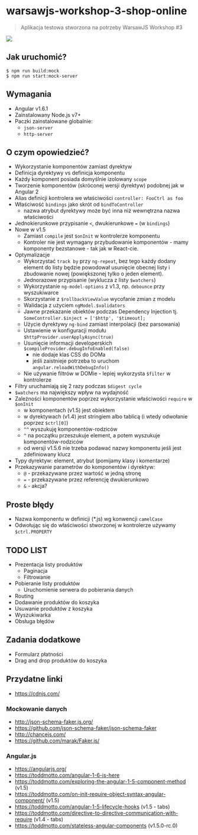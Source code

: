# warsawjs-workshop-3-shop-online

> Aplikacja testowa stworzona na potrzeby WarsawJS Workshop #3

![](http://warsawjs.com/assets/images/logo/logo-transparent-240x240.png)

## Jak uruchomić?

```
$ npm run build:mock
$ npm run start:mock-server
```

## Wymagania

* Angular v1.6.1
* Zainstalowany Node.js v7+
* Paczki zainstalowane globalnie:
    - `json-server`
    - `http-server`

## O czym opowiedzieć?

* Wykorzystanie komponentów zamiast dyrektyw
* Definicja dyrektywy vs definicja komponentu
* Każdy komponent posiada domyślnie izolowany `scope`
* Tworzenie komponentów (skróconej wersji dyrektyw) podobnej jak w Angular 2
* Alias definicji kontrolera we właściwości `controller: FooCtrl as foo`
* Właściwość `bindings` jako skrót od `bindToController`
    - nazwa atrybut dyrektywy może być inna niż wewnętrzna nazwa właściwości
* Jednokierunkowe przypisanie `<`, dwukierunkowe `=` (w `bindings`)
* Nowe w v1.5
    * Zamiast `compile` jest `$onInit` w kontrolerze komponentu 
    * Kontroler nie jest wymagany przybudowanie komponentów - mamy komponenty 
    bezstanowe - tak jak w React-cie.
* Optymalizacje
    * Wykorzystać `track by` przy `ng-repeat`, bez tego każdy dodany element 
    do listy będzie powodował usunięcie obecnej listy i zbudowanie nowej 
    (powiększonej tylko o jeden element).
    * Jednorazowe przypisanie (wyklucza z listy `$watchers`)
    * Wykorzystanie `ng-model-options` z v1.3, np. `debounce` przy wyszukiwarce
    * Skorzystanie z `$rollbackViewValue` wycofanie zmian z modelu
    * Walidacja z użyciem `ngModel.$validators`
    * Jawne przekazanie obiektów podczas Dependency Injection tj.
        `SomeController.$inject = ['$http', '$timeout];`
    * Użycie dyrektywy `ng-bind` zamiast interpolacji (bez parsowania)
    * Ustawienie w konfiguracji modułu `$httpProvider.userApplyAsync(true)`
    * Usunięcie informacji developerskich
        `$compileProvider.debugInfoEnabled(false)`
        - nie dodaje klas CSS do DOMa
        - jeśli zaistnieje potrzeba to uruchom `angular.reloadWithDebugInfo()`
    * Nie używanie filtrów w DOMie - lepiej wykorzysta `$filter` w kontrolerze
* Filtry uruchamiają się 2 razy podczas `$digest cycle`
* `$watchers` ma największy wpływ na wydajność
* Zależności komponentów poprzez wykorzystanie właściwości `require` w `$onInit`
    - w komponentach (v1.5) jest obiektem
    - w dyrektywach (v1.4) jest stringiem albo tablicą (i wtedy odwołanie 
    poprzez `$ctrl[0]`)
    - `^^` wyszukuję komponentów-rodziców
    - `^` na początku przeszukuje element, a potem wyszukuje
    komponentów-rodziców
    - od wersji v1.5.6 nie trzeba podawać nazwy komponentu jeśli jest 
    zdefiniowany klucz
* Typy dyrektyw: element, atrybut (pomijamy klasy i komentarze)
* Przekazywanie parametrów do komponentów i dyrektyw:
    - `@` - przekazywane przez wartość w jedną stronę
    - `=` - przekazywane przez referencję dwukierunkowo
    - `&` - akcja?

## Proste błędy

* Nazwa komponentu w definicji (*.js) wg konwencji `camelCase`
* Odwołując się do właściwości stworzonej w kontrolerze używamy `$ctrl.PROPERTY`

## TODO LIST

* Prezentacja listy produktów
    - Paginacja
    - Filtrowanie
* Pobieranie listy produktów
    - Uruchomienie serwera do pobierania danych
* Routing
* Dodawanie produktów do koszyka
* Usuwanie produktów z koszyka
* Wyszukiwarka
* Obsługa błędów

## Zadania dodatkowe

* Formularz płatności
* Drag and drop produktów do koszyka

## Przydatne linki

* https://cdnjs.com/

### Mockowanie danych

* http://json-schema-faker.js.org/
* https://github.com/json-schema-faker/json-schema-faker
* http://chancejs.com/
* https://github.com/marak/Faker.js/

### Angular.js

* https://angularjs.org/
* https://toddmotto.com/angular-1-6-is-here
* https://toddmotto.com/exploring-the-angular-1-5-component-method (v1.5)
* https://toddmotto.com/on-init-require-object-syntax-angular-component/ (v1.5)
* https://toddmotto.com/angular-1-5-lifecycle-hooks (v1.5 - tabs)
* https://toddmotto.com/directive-to-directive-communication-with-require (v1.4 - tabs)
* https://toddmotto.com/stateless-angular-components (v1.5.0-rc.0)
